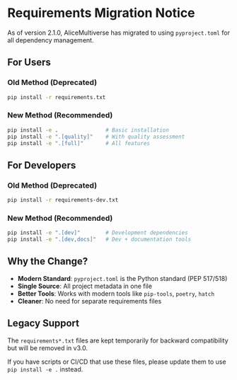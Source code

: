# Requirements Migration Notice

As of version 2.1.0, AliceMultiverse has migrated to using `pyproject.toml` for all dependency management.

## For Users

### Old Method (Deprecated)
```bash
pip install -r requirements.txt
```

### New Method (Recommended)
```bash
pip install -e .               # Basic installation
pip install -e ".[quality]"    # With quality assessment
pip install -e ".[full]"       # All features
```

## For Developers

### Old Method (Deprecated)
```bash
pip install -r requirements-dev.txt
```

### New Method (Recommended)
```bash
pip install -e ".[dev]"        # Development dependencies
pip install -e ".[dev,docs]"   # Dev + documentation tools
```

## Why the Change?

- **Modern Standard**: `pyproject.toml` is the Python standard (PEP 517/518)
- **Single Source**: All project metadata in one file
- **Better Tools**: Works with modern tools like `pip-tools`, `poetry`, `hatch`
- **Cleaner**: No need for separate requirements files

## Legacy Support

The `requirements*.txt` files are kept temporarily for backward compatibility but will be removed in v3.0.

If you have scripts or CI/CD that use these files, please update them to use `pip install -e .` instead.